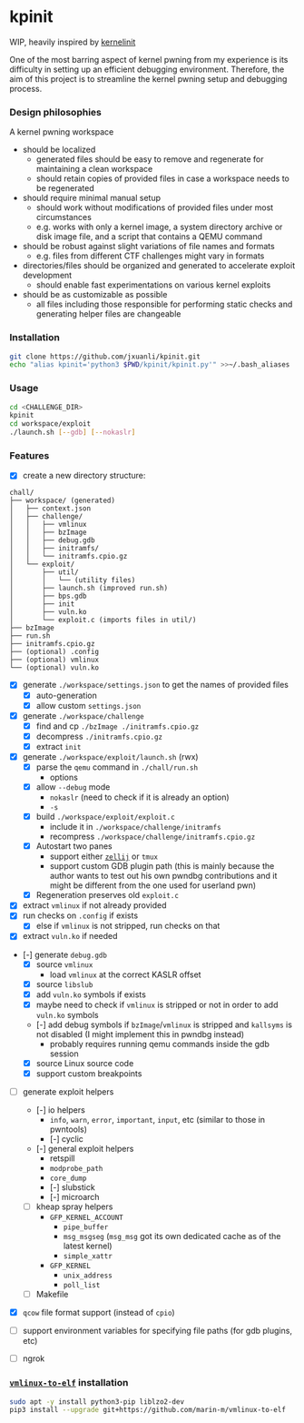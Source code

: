# kpinit

WIP, heavily inspired by [kernelinit](https://github.com/Myldero/kernelinit)

One of the most barring aspect of kernel pwning from my experience is its difficulty in setting up an efficient debugging environment. Therefore, the aim of this project is to streamline the kernel pwning setup and debugging process.

### Design philosophies

A kernel pwning workspace
- should be localized
  - generated files should be easy to remove and regenerate for maintaining a clean workspace
  - should retain copies of provided files in case a workspace needs to be regenerated
- should require minimal manual setup
  - should work without modifications of provided files under most circumstances
  - e.g. works with only a kernel image, a system directory archive or disk image file, and a script that contains a QEMU command
- should be robust against slight variations of file names and formats
  - e.g. files from different CTF challenges might vary in formats
- directories/files should be organized and generated to accelerate exploit development
  - should enable fast experimentations on various kernel exploits
- should be as customizable as possible
  - all files including those responsible for performing static checks and generating helper files are changeable

### Installation

```bash
git clone https://github.com/jxuanli/kpinit.git
echo "alias kpinit='python3 $PWD/kpinit/kpinit.py'" >>~/.bash_aliases
```

### Usage
```bash
cd <CHALLENGE_DIR>
kpinit
cd workspace/exploit
./launch.sh [--gdb] [--nokaslr]
```


### Features
- [x] create a new directory structure: 
```
chall/
├── workspace/ (generated)
│   ├── context.json
│   ├── challenge/
│   │   ├── vmlinux
│   │   ├── bzImage
│   │   ├── debug.gdb
│   │   ├── initramfs/
│   │   └── initramfs.cpio.gz
│   └── exploit/
│       ├── util/
│       │   └── (utility files)
│       ├── launch.sh (improved run.sh)
│       ├── bps.gdb 
│       ├── init
│       ├── vuln.ko
│       └── exploit.c (imports files in util/)
├── bzImage
├── run.sh
├── initramfs.cpio.gz
├── (optional) .config
├── (optional) vmlinux
└── (optional) vuln.ko
```
- [x] generate `./workspace/settings.json` to get the names of provided files
  - [x] auto-generation
  - [x] allow custom `settings.json`
- [x] generate `./workspace/challenge`
  - [x] find and cp `./bzImage ./initramfs.cpio.gz`
  - [x] decompress `./initramfs.cpio.gz`
  - [x] extract `init`
- [x] generate `./workspace/exploit/launch.sh` (rwx)
  - [x] parse the `qemu` command in `./chall/run.sh`
    - options 
  - [x] allow `--debug` mode
    - `nokaslr` (need to check if it is already an option)
    - `-s`
  - [x] build `./workspace/exploit/exploit.c`
    - include it in `./workspace/challenge/initramfs`
    - recompress `./workspace/challenge/initramfs.cpio.gz` 
  - [x] Autostart two panes
    - support either [`zellij`](https://github.com/zellij-org/zellij) or `tmux`
    - support custom GDB plugin path (this is mainly because the author wants to test out his own pwndbg contributions and it might be different from the one used for userland pwn)
  - [x] Regeneration preserves old `exploit.c`
- [x] extract `vmlinux` if not already provided
- [x] run checks on `.config` if exists
  - [x] else if `vmlinux` is not stripped, run checks on that
- [x] extract `vuln.ko` if needed 
- [-] generate `debug.gdb`
  - [x] source `vmlinux`
    - load `vmlinux` at the correct KASLR offset
  - [x] source `libslub`
  - [x] add `vuln.ko` symbols if exists
  - [x] maybe need to check if `vmlinux` is stripped or not in order to add `vuln.ko` symbols 
  - [-] add debug symbols if `bzImage`/`vmlinux` is stripped and `kallsyms` is not disabled (I might implement this in pwndbg instead)
    - probably requires running qemu commands inside the gdb session
  - [x] source Linux source code
  - [x] support custom breakpoints
- [ ] generate exploit helpers
  - [-] io helpers
    - `info`, `warn`, `error`, `important`, `input`, etc (similar to those in pwntools)
    - [-] cyclic
  - [-] general exploit helpers
    - retspill
    - `modprobe_path`
    - `core_dump`
    - [-] slubstick
    - [-] microarch
  - [ ] kheap spray helpers
    - `GFP_KERNEL_ACCOUNT`
      - `pipe_buffer`
      - `msg_msgseg` (`msg_msg` got its own dedicated cache as of the latest kernel)
      - `simple_xattr`
    - `GFP_KERNEL`
      - `unix_address`
      - `poll_list`
  - [ ] Makefile
- [x] `qcow` file format support (instead of `cpio`)
- [ ] support environment variables for specifying file paths (for gdb plugins, etc)
- [ ] ngrok


### [`vmlinux-to-elf`](https://github.com/marin-m/vmlinux-to-elf) installation
```bash
sudo apt -y install python3-pip liblzo2-dev
pip3 install --upgrade git+https://github.com/marin-m/vmlinux-to-elf
```
